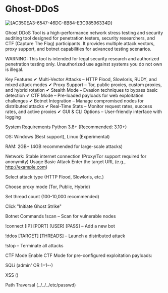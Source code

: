 # Ghost-DDoS
![{AC350EA3-6547-46DC-8B84-E3C98596334D}](https://github.com/user-attachments/assets/d25bf06a-9d55-4a9d-9926-1da17601b704)

Ghost DDoS Tool is a high-performance network stress testing and security auditing tool designed for penetration testers, security researchers, and CTF (Capture The Flag) participants. It provides multiple attack vectors, proxy support, and botnet capabilities for advanced testing scenarios.

WARNING: This tool is intended for legal security research and authorized penetration testing only. Unauthorized use against systems you do not own is illegal.

Key Features
✔ Multi-Vector Attacks – HTTP Flood, Slowloris, RUDY, and mixed attack modes
✔ Proxy Support – Tor, public proxies, custom proxies, and hybrid rotation
✔ Stealth Mode – Evasion techniques to bypass basic detection
✔ CTF Mode – Pre-loaded payloads for web exploitation challenges
✔ Botnet Integration – Manage compromised nodes for distributed attacks
✔ Real-Time Stats – Monitor request rates, success rates, and active proxies
✔ GUI & CLI Options – User-friendly interface with logging

System Requirements
Python 3.8+ (Recommended: 3.10+)

OS: Windows (Best support), Linux (Experimental)

RAM: 2GB+ (4GB recommended for large-scale attacks)

Network: Stable internet connection (Proxy/Tor support required for anonymity)
Usage
Basic Attack
Enter the target URL (e.g., http://example.com)

Select attack type (HTTP Flood, Slowloris, etc.)

Choose proxy mode (Tor, Public, Hybrid)

Set thread count (100-10,000 recommended)

Click "Initiate Ghost Strike"

Botnet Commands
!scan – Scan for vulnerable nodes

!connect [IP] [PORT] [USER] [PASS] – Add a new bot

!ddos [TARGET] [THREADS] – Launch a distributed attack

!stop – Terminate all attacks

CTF Mode
Enable CTF Mode for pre-configured exploitation payloads:

SQLi (admin' OR 1=1--)

XSS (<script>alert(1)</script>)

Path Traversal (../../../etc/passwd)
